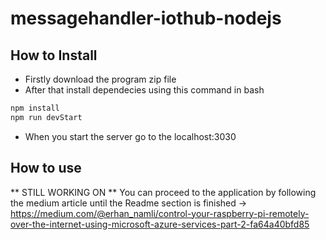 # messagehandler-iothub-nodejs

## How to Install

- Firstly download the program zip file
- After that install dependecies using this command in bash

```bash
npm install
npm run devStart
 ```
  - When you start the server go to the localhost:3030
  
 ## How to use
 
** STILL WORKING ON **
You can proceed to the application by following the medium article until the Readme section is finished -> https://medium.com/@erhan_namli/control-your-raspberry-pi-remotely-over-the-internet-using-microsoft-azure-services-part-2-fa64a40bfd85
